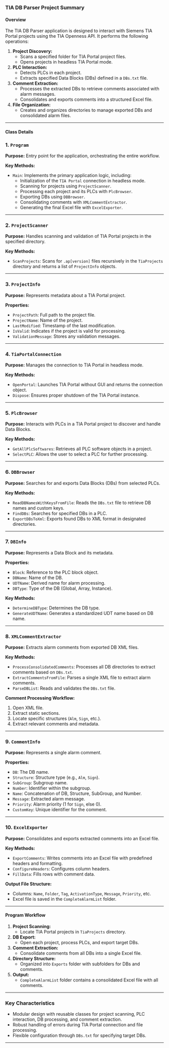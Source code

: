 ### TIA DB Parser Project Summary

#### Overview
The TIA DB Parser application is designed to interact with Siemens TIA Portal projects using the TIA Openness API. It performs the following operations:

1. **Project Discovery:**
   - Scans a specified folder for TIA Portal project files.
   - Opens projects in headless TIA Portal mode.
2. **PLC Interaction:**
   - Detects PLCs in each project.
   - Extracts specified Data Blocks (DBs) defined in a `DBs.txt` file.
3. **Comment Extraction:**
   - Processes the extracted DBs to retrieve comments associated with alarm messages.
   - Consolidates and exports comments into a structured Excel file.
4. **File Organization:**
   - Creates and organizes directories to manage exported DBs and consolidated alarm files.

---

#### Class Details

### **1. `Program`**
**Purpose:** Entry point for the application, orchestrating the entire workflow.

**Key Methods:**
- `Main`: Implements the primary application logic, including:
  - Initialization of the `TIA Portal` connection in headless mode.
  - Scanning for projects using `ProjectScanner`.
  - Processing each project and its PLCs with `PlcBrowser`.
  - Exporting DBs using `DBBrowser`.
  - Consolidating comments with `XMLCommentExtractor`.
  - Generating the final Excel file with `ExcelExporter`.

---

### **2. `ProjectScanner`**
**Purpose:** Handles scanning and validation of TIA Portal projects in the specified directory.

**Key Methods:**
- `ScanProjects`: Scans for `.ap[version]` files recursively in the `TiaProjects` directory and returns a list of `ProjectInfo` objects.

---

### **3. `ProjectInfo`**
**Purpose:** Represents metadata about a TIA Portal project.

**Properties:**
- `ProjectPath`: Full path to the project file.
- `ProjectName`: Name of the project.
- `LastModified`: Timestamp of the last modification.
- `IsValid`: Indicates if the project is valid for processing.
- `ValidationMessage`: Stores any validation messages.

---

### **4. `TiaPortalConnection`**
**Purpose:** Manages the connection to TIA Portal in headless mode.

**Key Methods:**
- `OpenPortal`: Launches TIA Portal without GUI and returns the connection object.
- `Dispose`: Ensures proper shutdown of the TIA Portal instance.

---

### **5. `PlcBrowser`**
**Purpose:** Interacts with PLCs in a TIA Portal project to discover and handle Data Blocks.

**Key Methods:**
- `GetAllPlcSoftwares`: Retrieves all PLC software objects in a project.
- `SelectPLC`: Allows the user to select a PLC for further processing.

---

### **6. `DBBrowser`**
**Purpose:** Searches for and exports Data Blocks (DBs) from selected PLCs.

**Key Methods:**
- `ReadDBNamesWithKeysFromFile`: Reads the `DBs.txt` file to retrieve DB names and custom keys.
- `FindDBs`: Searches for specified DBs in a PLC.
- `ExportDBsToXml`: Exports found DBs to XML format in designated directories.

---

### **7. `DBInfo`**
**Purpose:** Represents a Data Block and its metadata.

**Properties:**
- `Block`: Reference to the PLC block object.
- `DBName`: Name of the DB.
- `UDTName`: Derived name for alarm processing.
- `DBType`: Type of the DB (Global, Array, Instance).

**Key Methods:**
- `DetermineDBType`: Determines the DB type.
- `GenerateUDTName`: Generates a standardized UDT name based on DB name.

---

### **8. `XMLCommentExtractor`**
**Purpose:** Extracts alarm comments from exported DB XML files.

**Key Methods:**
- `ProcessConsolidatedComments`: Processes all DB directories to extract comments based on `DBs.txt`.
- `ExtractCommentsFromFile`: Parses a single XML file to extract alarm comments.
- `ParseDBList`: Reads and validates the `DBs.txt` file.

**Comment Processing Workflow:**
1. Open XML file.
2. Extract static sections.
3. Locate specific structures (`Alm`, `Sign`, etc.).
4. Extract relevant comments and metadata.

---

### **9. `CommentInfo`**
**Purpose:** Represents a single alarm comment.

**Properties:**
- `DB`: The DB name.
- `Structure`: Structure type (e.g., `Alm`, `Sign`).
- `SubGroup`: Subgroup name.
- `Number`: Identifier within the subgroup.
- `Name`: Concatenation of DB, Structure, SubGroup, and Number.
- `Message`: Extracted alarm message.
- `Priority`: Alarm priority (1 for `Sign`, else 0).
- `CustomKey`: Unique identifier for the comment.

---

### **10. `ExcelExporter`**
**Purpose:** Consolidates and exports extracted comments into an Excel file.

**Key Methods:**
- `ExportComments`: Writes comments into an Excel file with predefined headers and formatting.
- `ConfigureHeaders`: Configures column headers.
- `FillData`: Fills rows with comment data.

**Output File Structure:**
- Columns: `Name`, `Folder`, `Tag`, `ActivationType`, `Message`, `Priority`, etc.
- Excel file is saved in the `CompleteAlarmList` folder.

---

#### Program Workflow
1. **Project Scanning:**
   - Locate TIA Portal projects in `TiaProjects` directory.
2. **DB Export:**
   - Open each project, process PLCs, and export target DBs.
3. **Comment Extraction:**
   - Consolidate comments from all DBs into a single Excel file.
4. **Directory Structure:**
   - Organized into `Exports` folder with subfolders for DBs and comments.
5. **Output:**
   - `CompleteAlarmList` folder contains a consolidated Excel file with all comments.

---

### Key Characteristics
- Modular design with reusable classes for project scanning, PLC interaction, DB processing, and comment extraction.
- Robust handling of errors during TIA Portal connection and file processing.
- Flexible configuration through `DBs.txt` for specifying target DBs.

---
